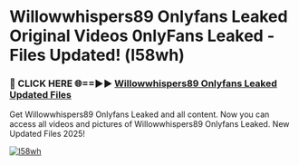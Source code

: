 # Willowwhispers89 Onlyfans Leaked Original Videos 0nlyFans Leaked - Files Updated! (l58wh)

<h3>🔴 CLICK HERE 🌐==►► <a href="https://tinyurl.com/2jnfzry5" rel="nofollow">Willowwhispers89 Onlyfans Leaked Updated Files</a></h3>

Get Willowwhispers89 Onlyfans Leaked and all content. Now you can access all videos and pictures of Willowwhispers89 Onlyfans Leaked. New Updated Files 2025!

[![l58wh](https://i.imgur.com/GyGTBgg.gif)](https://tinyurl.com/2jnfzry5)
